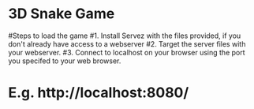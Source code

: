 # 3D Snake Game


#Steps to load the game
#1. Install Servez with the files provided, if you don't already have access to a webserver
#2. Target the server files with your webserver.
#3. Connect to localhost on your browser using the port you specifed to your web browser.
#   E.g. http://localhost:8080/


